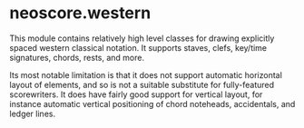 # neoscore.western

This module contains relatively high level classes for drawing
explicitly spaced western classical notation. It supports staves,
clefs, key/time signatures, chords, rests, and more.

Its most notable limitation is that it does not support automatic
horizontal layout of elements, and so is not a suitable substitute for
fully-featured scorewriters. It does have fairly good support for
vertical layout, for instance automatic vertical positioning of chord
noteheads, accidentals, and ledger lines.

